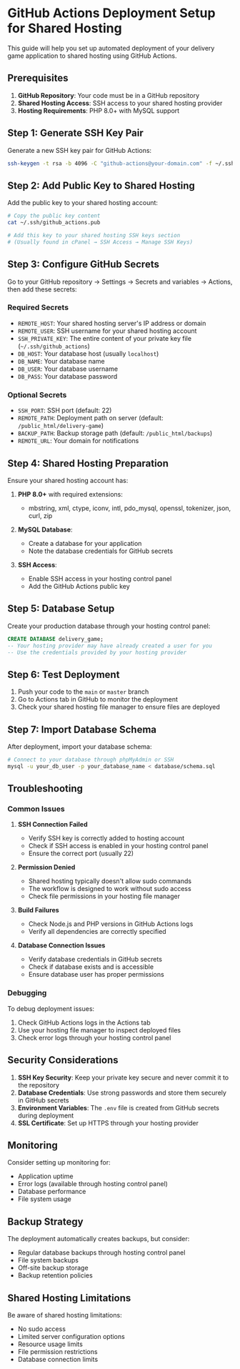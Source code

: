 # GitHub Actions Deployment Setup for Shared Hosting

This guide will help you set up automated deployment of your delivery game application to shared hosting using GitHub Actions.

## Prerequisites

1. **GitHub Repository**: Your code must be in a GitHub repository
2. **Shared Hosting Access**: SSH access to your shared hosting provider
3. **Hosting Requirements**: PHP 8.0+ with MySQL support

## Step 1: Generate SSH Key Pair

Generate a new SSH key pair for GitHub Actions:

```bash
ssh-keygen -t rsa -b 4096 -C "github-actions@your-domain.com" -f ~/.ssh/github_actions
```

## Step 2: Add Public Key to Shared Hosting

Add the public key to your shared hosting account:

```bash
# Copy the public key content
cat ~/.ssh/github_actions.pub

# Add this key to your shared hosting SSH keys section
# (Usually found in cPanel → SSH Access → Manage SSH Keys)
```

## Step 3: Configure GitHub Secrets

Go to your GitHub repository → Settings → Secrets and variables → Actions, then add these secrets:

### Required Secrets

- `REMOTE_HOST`: Your shared hosting server's IP address or domain
- `REMOTE_USER`: SSH username for your shared hosting account
- `SSH_PRIVATE_KEY`: The entire content of your private key file (`~/.ssh/github_actions`)
- `DB_HOST`: Your database host (usually `localhost`)
- `DB_NAME`: Your database name
- `DB_USER`: Your database username
- `DB_PASS`: Your database password

### Optional Secrets

- `SSH_PORT`: SSH port (default: 22)
- `REMOTE_PATH`: Deployment path on server (default: `/public_html/delivery-game`)
- `BACKUP_PATH`: Backup storage path (default: `/public_html/backups`)
- `REMOTE_URL`: Your domain for notifications

## Step 4: Shared Hosting Preparation

Ensure your shared hosting account has:

1. **PHP 8.0+** with required extensions:
   - mbstring, xml, ctype, iconv, intl, pdo_mysql, openssl, tokenizer, json, curl, zip

2. **MySQL Database**:
   - Create a database for your application
   - Note the database credentials for GitHub secrets

3. **SSH Access**:
   - Enable SSH access in your hosting control panel
   - Add the GitHub Actions public key

## Step 5: Database Setup

Create your production database through your hosting control panel:

```sql
CREATE DATABASE delivery_game;
-- Your hosting provider may have already created a user for you
-- Use the credentials provided by your hosting provider
```

## Step 6: Test Deployment

1. Push your code to the `main` or `master` branch
2. Go to Actions tab in GitHub to monitor the deployment
3. Check your shared hosting file manager to ensure files are deployed

## Step 7: Import Database Schema

After deployment, import your database schema:

```bash
# Connect to your database through phpMyAdmin or SSH
mysql -u your_db_user -p your_database_name < database/schema.sql
```

## Troubleshooting

### Common Issues

1. **SSH Connection Failed**
   - Verify SSH key is correctly added to hosting account
   - Check if SSH access is enabled in your hosting control panel
   - Ensure the correct port (usually 22)

2. **Permission Denied**
   - Shared hosting typically doesn't allow sudo commands
   - The workflow is designed to work without sudo access
   - Check file permissions in your hosting file manager

3. **Build Failures**
   - Check Node.js and PHP versions in GitHub Actions logs
   - Verify all dependencies are correctly specified

4. **Database Connection Issues**
   - Verify database credentials in GitHub secrets
   - Check if database exists and is accessible
   - Ensure database user has proper permissions

### Debugging

To debug deployment issues:

1. Check GitHub Actions logs in the Actions tab
2. Use your hosting file manager to inspect deployed files
3. Check error logs through your hosting control panel

## Security Considerations

1. **SSH Key Security**: Keep your private key secure and never commit it to the repository
2. **Database Credentials**: Use strong passwords and store them securely in GitHub secrets
3. **Environment Variables**: The `.env` file is created from GitHub secrets during deployment
4. **SSL Certificate**: Set up HTTPS through your hosting provider

## Monitoring

Consider setting up monitoring for:
- Application uptime
- Error logs (available through hosting control panel)
- Database performance
- File system usage

## Backup Strategy

The deployment automatically creates backups, but consider:
- Regular database backups through hosting control panel
- File system backups
- Off-site backup storage
- Backup retention policies

## Shared Hosting Limitations

Be aware of shared hosting limitations:
- No sudo access
- Limited server configuration options
- Resource usage limits
- File permission restrictions
- Database connection limits 